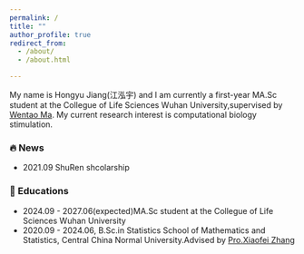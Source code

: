 ```yaml
---
permalink: /
title: ""
author_profile: true
redirect_from: 
  - /about/
  - /about.html

---
```

My name is Hongyu Jiang(江泓宇) and I am currently a first-year MA.Sc student at the Collegue of Life Sciences Wuhan University,supervised by [Wentao Ma](http://sciprofiles.com/profile/92164). 
My current research interest is computational biology stimulation.

### 🔥 News
 
- 2021.09 ShuRen shcolarship

###  📖 Educations

- 2024.09 - 2027.06(expected)MA.Sc student at the Collegue of Life Sciences Wuhan University
- 2020.09 - 2024.06, B.Sc.in Statistics School of Mathematics and Statistics, Central China Normal University.Advised by [Pro.Xiaofei Zhang](https://github.com/Zhangxf-ccnu)

